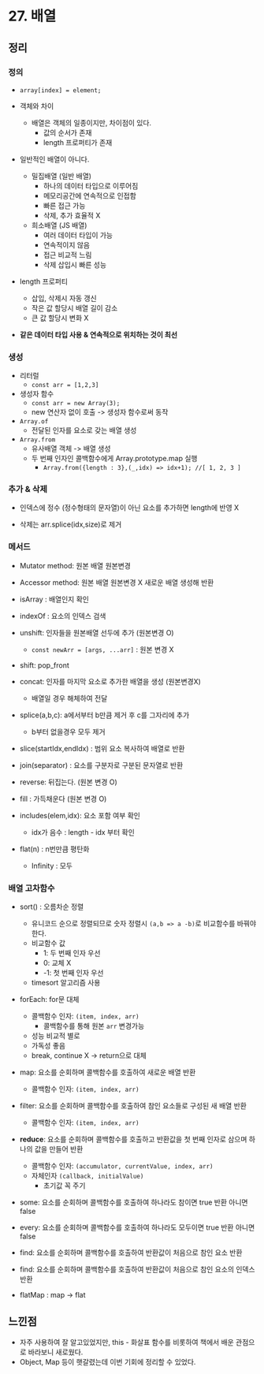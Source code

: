 # 27. 배열

## 정리

### 정의

- `array[index] = element;`

- 객체와 차이

  - 배열은 객체의 일종이지만, 차이점이 있다.
    - 값의 순서가 존재
    - length 프로퍼티가 존재

- 일반적인 배열이 아니다.
  - 밀집배열 (일반 배열)
    - 하나의 데이터 타입으로 이루어짐
    - 메모리공간에 연속적으로 인접함
    - 빠른 접근 가능
    - 삭제, 추가 효율적 X
  - 희소배열 (JS 배열)
    - 여러 데이터 타입이 가능
    - 연속적이지 않음
    - 접근 비교적 느림
    - 삭제 삽입시 빠른 성능
- length 프로퍼티

  - 삽입, 삭제시 자동 갱신
  - 작은 값 할당시 배열 길이 감소
  - 큰 값 할당시 변화 X

- **같은 데이터 타입 사용 & 연속적으로 위치하는 것이 최선**

### 생성

- 리터럴
  - `const arr = [1,2,3]`
- 생성자 함수
  - `const arr = new Array(3);`
  - new 연산자 없이 호출 -> 생성자 함수로써 동작
- `Array.of`
  - 전달된 인자를 요소로 갖는 배열 생성
- `Array.from`
  - 유사배열 객체 -> 배열 생성
  - 두 번째 인자인 콜백함수에게 Array.prototype.map 실행
    - `Array.from({length : 3},(_,idx) => idx+1); //[ 1, 2, 3 ]`

### 추가 & 삭제

- 인덱스에 정수 (정수형태의 문자열)이 아닌 요소를 추가하면 length에 반영 X

- 삭제는 arr.splice(idx,size)로 제거

### 메서드

- Mutator method: 원본 배열 원본변경
- Accessor method: 원본 배열 원본변경 X 새로운 배열 생성해 반환

- isArray : 배열인지 확인
- indexOf : 요소의 인덱스 검색
- unshift: 인자들을 원본배열 선두에 추가 (원본변경 O)
  - `const newArr = [args, ...arr]` : 원본 변경 X
- shift: pop_front
- concat: 인자를 마지막 요소로 추가한 배열을 생성 (원본변경X)
  - 배열일 경우 해체하여 전달
- splice(a,b,c): a에서부터 b만큼 제거 후 c를 그자리에 추가

  - b부터 없을경우 모두 제거

- slice(startIdx,endIdx) : 범위 요소 복사하여 배열로 반환
- join(separator) : 요소를 구분자로 구분된 문자열로 반환
- reverse: 뒤집는다. (원본 변경 O)
- fill : 가득채운다 (원본 변경 O)
- includes(elem,idx): 요소 포함 여부 확인
  - idx가 음수 : length - idx 부터 확인
- flat(n) : n번만큼 평탄화
  - Infinity : 모두

### 배열 고차함수

- sort() : 오름차순 정렬
  - 유니코드 순으로 정렬되므로 숫자 정렬시 `(a,b => a -b)`로 비교함수를 바꿔야한다.
  - 비교함수 값
    - 1: 두 번째 인자 우선
    - 0: 교체 X
    - -1: 첫 번째 인자 우선
  - timesort 알고리즘 사용
- forEach: for문 대체
  - 콜백함수 인자: `(item, index, arr)`
    - 콜백함수를 통해 원본 `arr` 변경가능
  - 성능 비교적 별로
  - 가독성 좋음
  - break, continue X -> return으로 대체
- map: 요소를 순회하며 콜백함수를 호출하여 새로운 배열 반환
  - 콜백함수 인자: `(item, index, arr)`
- filter: 요소를 순회하며 콜백함수를 호출하여 참인 요소들로 구성된 새 배열 반환

  - 콜백함수 인자: `(item, index, arr)`

- **reduce**: 요소를 순회하며 콜백함수를 호출하고 반환값을 첫 번째 인자로 삼으며 하나의 값을 만들어 반환

  - 콜백함수 인자: `(accumulator, currentValue, index, arr)`
  - 자체인자 `(callback, initialValue)`
    - 초기값 꼭 주기

- some: 요소를 순회하며 콜백함수를 호출하여 하나라도 참이면 true 반환 아니면 false
- every: 요소를 순회하며 콜백함수를 호출하여 하나라도 모두이면 true 반환 아니면 false
- find: 요소를 순회하며 콜백함수를 호출하여 반환값이 처음으로 참인 요소 반환
- find: 요소를 순회하며 콜백함수를 호출하여 반환값이 처음으로 참인 요소의 인덱스 반환
- flatMap : map -> flat

## 느낀점

- 자주 사용하여 잘 알고있었지만, this - 화살표 함수를 비롯하여 책에서 배운 관점으로 바라보니 새로웠다.
- Object, Map 등이 햇갈렸는데 이번 기회에 정리할 수 있었다.
